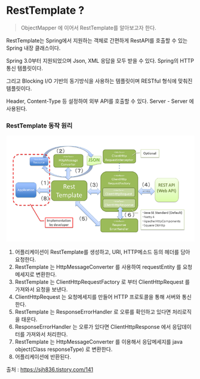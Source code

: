 # RestTemplate ?

> ObjectMapper 에 이어서 RestTemplate를 알아보고자 한다.


RestTemplate는 Spring에서 지원하는 객체로 간편하게 RestAPI를 호출할 수 있는 Spring 내장 클래스이다.

Spring 3.0부터 지원되었으며 Json, XML 응답을 모두 받을 수 있다. Spring의 HTTP 통신 템플릿이다.

그리고 Blocking I/O 기반의 동기방식을 사용하는 템플릿이며 RESTful 형식에 맞춰진 템플릿이다.

Header, Content-Type 등 설정하여 외부 API를 호출할 수 있다. Server - Server 에 사용된다.

### RestTemplate 동작 원리 

![img_5.png](img_5.png)

1. 어플리케이션이 RestTemplate를 생성하고, URI, HTTP메소드 등의 헤더를 담아 요청한다.
2. RestTemplate 는 HttpMessageConverter 를 사용하여 requestEntity 를 요청메세지로 변환한다.
3. RestTemplate 는 ClientHttpRequestFactory 로 부터 ClientHttpRequest 를 가져와서 요청을 보낸다.
4. ClientHttpRequest 는 요청메세지를 만들어 HTTP 프로토콜을 통해 서버와 통신한다.
5. RestTemplate 는 ResponseErrorHandler 로 오류를 확인하고 있다면 처리로직을 태운다.
6. ResponseErrorHandler 는 오류가 있다면 ClientHttpResponse 에서 응답데이터를 가져와서 처리한다.
7. RestTemplate 는 HttpMessageConverter 를 이용해서 응답메세지를 java object(Class responseType) 로 변환한다.
8. 어플리케이션에 반환된다.

출처 : https://sjh836.tistory.com/141